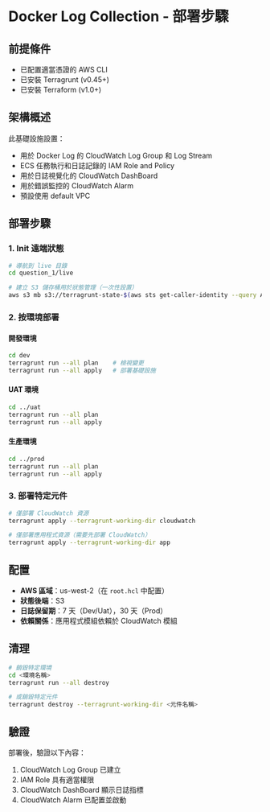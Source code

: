 # Docker Log Collection - 部署步驟

## 前提條件

- 已配置適當憑證的 AWS CLI
- 已安裝 Terragrunt (v0.45+)
- 已安裝 Terraform (v1.0+)

## 架構概述

此基礎設施設置：

- 用於 Docker Log 的 CloudWatch Log Group 和 Log Stream
- ECS 任務執行和日誌記錄的 IAM Role and Policy
- 用於日誌視覺化的 CloudWatch DashBoard
- 用於錯誤監控的 CloudWatch Alarm
- 預設使用 default VPC

## 部署步驟

### 1. Init 遠端狀態

```bash
# 導航到 live 目錄
cd question_1/live

# 建立 S3 儲存桶用於狀態管理（一次性設置）
aws s3 mb s3://terragrunt-state-$(aws sts get-caller-identity --query Account --output text)-us-west-2
```

### 2. 按環境部署

#### 開發環境

```bash
cd dev
terragrunt run --all plan    # 檢視變更
terragrunt run --all apply   # 部署基礎設施
```

#### UAT 環境

```bash
cd ../uat
terragrunt run --all plan
terragrunt run --all apply
```

#### 生產環境

```bash
cd ../prod
terragrunt run --all plan
terragrunt run --all apply
```

### 3. 部署特定元件

```bash
# 僅部署 CloudWatch 資源
terragrunt apply --terragrunt-working-dir cloudwatch

# 僅部署應用程式資源（需要先部署 CloudWatch）
terragrunt apply --terragrunt-working-dir app
```

## 配置

- **AWS 區域**：us-west-2（在 `root.hcl` 中配置）
- **狀態後端**：S3
- **日誌保留期**：7 天（Dev/Uat），30 天（Prod）
- **依賴關係**：應用程式模組依賴於 CloudWatch 模組

## 清理

```bash
# 銷毀特定環境
cd <環境名稱>
terragrunt run --all destroy

# 或銷毀特定元件
terragrunt destroy --terragrunt-working-dir <元件名稱>
```

## 驗證

部署後，驗證以下內容：

1. CloudWatch Log Group 已建立
2. IAM Role 具有適當權限
3. CloudWatch DashBoard 顯示日誌指標
4. CloudWatch Alarm 已配置並啟動

